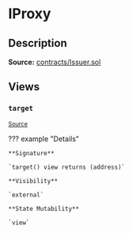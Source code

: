 # IProxy

## Description

**Source:** [contracts/Issuer.sol](https://github.com/Synthetixio/synthetix/tree/v2.66.0/contracts/Issuer.sol)

## Views

### `target`

<sub>[Source](https://github.com/Synthetixio/synthetix/tree/v2.66.0/contracts/Issuer.sol#L32)</sub>

??? example "Details"

    **Signature**

    `target() view returns (address)`

    **Visibility**

    `external`

    **State Mutability**

    `view`
